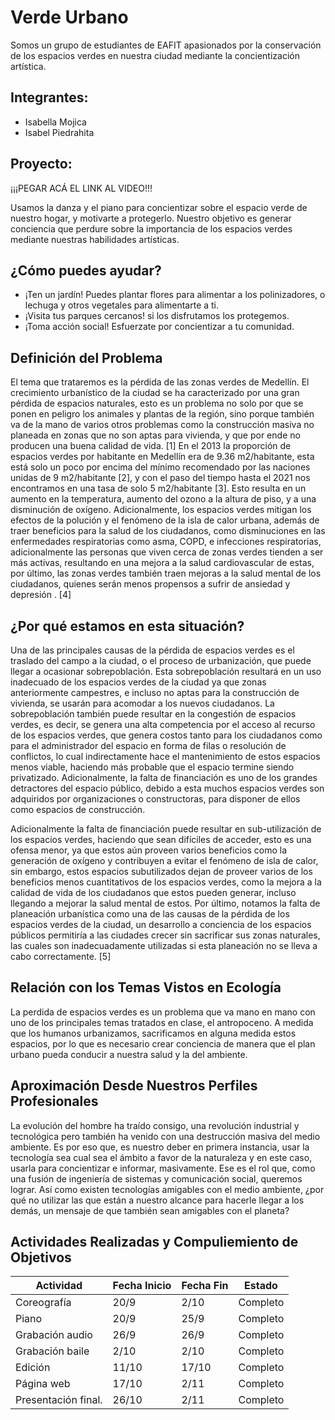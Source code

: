 # Verde Urbano

Somos un grupo de estudiantes de EAFIT apasionados por la conservación de los espacios verdes en nuestra ciudad mediante la concientización artística.

## Integrantes:

- Isabella Mojica
- Isabel Piedrahita

## Proyecto:

¡¡¡PEGAR ACÁ EL LINK AL VIDEO!!!

Usamos la danza y el piano para concientizar sobre el espacio verde de nuestro hogar, y motivarte a protegerlo. Nuestro objetivo es generar conciencia que perdure sobre la importancia de los espacios verdes mediante nuestras habilidades artísticas.


## ¿Cómo puedes ayudar?

- ¡Ten un jardín! Puedes plantar flores para alimentar a los polinizadores, o lechuga y otros vegetales para alimentarte a ti.
- ¡Visita tus parques cercanos! si los disfrutamos los protegemos.
- ¡Toma acción social! Esfuerzate por concientizar a tu comunidad.

## Definición del Problema

El tema que trataremos es la pérdida de las zonas verdes de Medellín. El crecimiento urbanístico de la ciudad se ha caracterizado por una gran pérdida de espacios naturales, esto es un problema no solo por que se ponen en peligro los animales y plantas de la región, sino porque también va  de la mano de varios otros problemas como la construcción masiva no planeada en zonas que no son aptas para vivienda, y que por ende no producen una buena calidad de vida. [1]
En el 2013 la proporción de espacios verdes por habitante en Medellín era de 9.36 m2/habitante, esta está solo un poco por encima del mínimo recomendado por las naciones unidas de 9 m2/habitante [2], y con el paso del tiempo hasta el 2021 nos encontramos en una tasa de solo 5 m2/habitante [3]. Esto resulta en un aumento en la temperatura, aumento del ozono a la altura de piso, y a una disminución de oxígeno. Adicionalmente, los espacios verdes mitigan los efectos de la polución y el fenómeno de la isla de calor urbana, además de traer beneficios para la salud de los ciudadanos, como disminuciones en las enfermedades respiratorias como asma, COPD, e infecciones respiratorias, adicionalmente las personas que viven cerca de zonas verdes tienden a ser más activas, resultando en una mejora a la salud cardiovascular de estas, por último,  las zonas verdes también traen mejoras a la salud mental de los ciudadanos, quienes serán menos propensos a sufrir de ansiedad y depresión . [4]

## ¿Por qué estamos en esta situación?

Una de las principales causas de la pérdida de espacios verdes es el traslado del campo a la ciudad, o el proceso de urbanización, que puede llegar a ocasionar sobrepoblación. Esta sobrepoblación resultará en un uso inadecuado de los espacios verdes de la ciudad ya que zonas anteriormente campestres, e incluso no aptas para la construcción de vivienda, se usarán para acomodar a los nuevos ciudadanos. La sobrepoblación también puede resultar en la congestión de espacios verdes, es decir,  se genera una alta competencia por el acceso al recurso de los espacios verdes, que genera costos tanto para los ciudadanos como para el administrador del espacio en forma de filas o resolución de conflictos, lo cual indirectamente hace el mantenimiento de estos espacios menos viable, haciendo más probable que el espacio termine siendo privatizado. Adicionalmente, la falta de financiación es uno de los grandes detractores del espacio público, debido a esta muchos espacios verdes son adquiridos por organizaciones o constructoras, para disponer de ellos como espacios de construcción. 

Adicionalmente la falta de financiación puede resultar en sub-utilización de los espacios verdes, haciendo que sean difíciles de acceder, esto es una ofensa menor, ya que estos aún proveen varios beneficios como la generación de oxígeno y contribuyen a evitar el fenómeno de isla de calor, sin embargo, estos espacios subutilizados dejan de proveer varios de los beneficios menos cuantitativos de los espacios verdes, como la mejora a la calidad de vida de los ciudadanos que estos pueden generar, incluso llegando a mejorar la salud mental de estos. Por último, notamos la falta de planeación urbanística como una de las causas de la pérdida de los espacios verdes de la ciudad, un desarrollo a conciencia de los espacios públicos permitiría a las ciudades crecer sin sacrificar sus zonas naturales, las cuales son inadecuadamente utilizadas si esta planeación no se lleva a cabo correctamente. [5]

## Relación con los Temas Vistos en Ecología

La perdida de espacios verdes es un problema que va mano en mano con uno de los principales temas tratados en clase, el antropoceno. A medida que los humanos urbanizamos, sacrificamos en alguna medida estos espacios, por lo que es necesario crear conciencia de manera que el plan urbano pueda conducir a nuestra salud y la del ambiente.

## Aproximación Desde Nuestros Perfiles Profesionales

La evolución del hombre ha traído consigo, una revolución industrial y tecnológica pero  también ha venido con una destrucción masiva del medio ambiente.
Es por eso que, es nuestro deber en primera instancia, usar la tecnología sea cual sea el ámbito a favor de la naturaleza y en este caso, usarla para concientizar e informar, masivamente. Ese es el rol que, como una fusión de ingeniería de sistemas y comunicación social, queremos lograr. Así como existen tecnologías amigables con el medio ambiente, ¿por qué no utilizar las que están a nuestro alcance para hacerle llegar a los demás, un mensaje de que también sean amigables con el planeta?

## Actividades Realizadas y Compuliemiento de Objetivos

|Actividad| Fecha Inicio| Fecha Fin| Estado |
|-----|-----|-----|----|
|Coreografía|20/9|2/10|Completo|
|Piano|20/9|25/9|Completo|
|Grabación audio|26/9|26/9|Completo|
|Grabación baile|2/10|2/10|Completo|
|Edición|11/10|17/10|Completo|
|Página web|17/10|2/11|Completo|
|Presentación final.|26/10|2/11|Completo|



